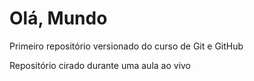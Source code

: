 # Olá, Mundo
 Primeiro repositório versionado do curso de Git e GitHub

 Repositório cirado durante uma aula ao vivo